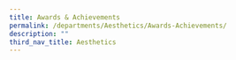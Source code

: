 ```yaml
---
title: Awards & Achievements
permalink: /departments/Aesthetics/Awards-Achievements/
description: ""
third_nav_title: Aesthetics
---
```

